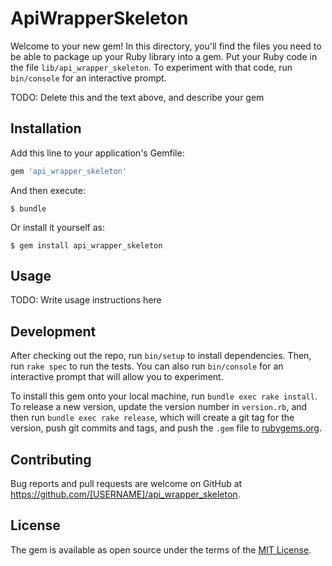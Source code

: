 # ApiWrapperSkeleton

Welcome to your new gem! In this directory, you'll find the files you need to be able to package up your Ruby library into a gem. Put your Ruby code in the file `lib/api_wrapper_skeleton`. To experiment with that code, run `bin/console` for an interactive prompt.

TODO: Delete this and the text above, and describe your gem

## Installation

Add this line to your application's Gemfile:

```ruby
gem 'api_wrapper_skeleton'
```

And then execute:

    $ bundle

Or install it yourself as:

    $ gem install api_wrapper_skeleton

## Usage

TODO: Write usage instructions here

## Development

After checking out the repo, run `bin/setup` to install dependencies. Then, run `rake spec` to run the tests. You can also run `bin/console` for an interactive prompt that will allow you to experiment.

To install this gem onto your local machine, run `bundle exec rake install`. To release a new version, update the version number in `version.rb`, and then run `bundle exec rake release`, which will create a git tag for the version, push git commits and tags, and push the `.gem` file to [rubygems.org](https://rubygems.org).

## Contributing

Bug reports and pull requests are welcome on GitHub at https://github.com/[USERNAME]/api_wrapper_skeleton.

## License

The gem is available as open source under the terms of the [MIT License](http://opensource.org/licenses/MIT).
